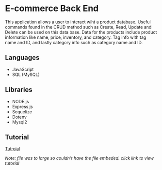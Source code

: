 # E-commerce Back End

This application allows a user to interact wiht a product database.
Useful commands found in the CRUD method such as Create, Read, Update and
Delete can be used on this data base. Data for the products include product 
information like name, price, inventory, and category. Tag info with tag name
and ID, and lastly category info such as category name and ID. 

## Languages

* JavaScript
* SQL (MySQL)

## Libraries 

* NODE.js
* Express.js
* Sequelize
* Dotenv
* Mysql2

## Tutorial

[Tutroial](https://drive.google.com/file/d/1apBJMCOCaNzgWjqiyOeINtux88T0pHqN/view?usp=sharing)

*Note: file was to large so couldn't have the file embeded. click link to view tutorial*
